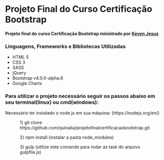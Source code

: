 <h1>Projeto Final do Curso Certificação Bootstrap</h1>

<h4>Projeto final do curso Certificação Bootstrap ministrado por <a href="https://github.com/kevenjesus">Keven Jesus</a>
</h4>

<h3>Linguagens, Frameworks e Bibliotecas Utilizadas</h3>
<ul>
	<li>HTML 5</li>
	<li>CSS 3</li>
	<li>SASS</li>
	<li>jQuery</li>
	<li>Bootstrap v4.0.0-alpha.6</li>
	<li>Google Charts</li>
</ul>
<h3>Para utilizar o projeto necessário seguir os passos abaixo em seu terminal(linux) ou cmd(windows):</h3>
<p>Necessário ter instalado o node.js em sua máquina: (https://nodejs.org/en/)</p>

<ul>
	<ol>
		1) git clone https://github.com/quinalia/projetofinalcertificacaobootstrap.git
	</ol>
	<ol>
		2) npm install (instalar a pasta node_modules)
	</ol>
	<ol>
		3) gulp (utilize este comando para rodar as task do arquivo gulpfile.js)
	</ol>
</ul>



